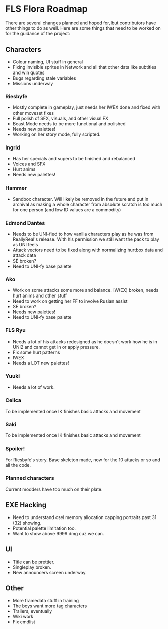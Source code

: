 # FLS Flora Roadmap

There are several changes planned and hoped for, but contributors have other things to do as well. Here are some things that need to be worked on for the guidance of the project:

## Characters

- Colour naming, UI stuff in general
- Fixing invisible sprites in Network and all that other data like subtitles and win quotes
- Bugs regarding stale variables
- Missions underway

### Riesbyfe

- Mostly complete in gameplay, just needs her IWEX done and fixed with other moveset fixes
- Full polish of SFX, visuals, and other visual FX
- Beast Mode needs to be more functional and polished
- Needs new palettes!
- Working on her story mode, fully scripted.

### Ingrid

- Has her specials and supers to be finished and rebalanced
- Voices and SFX
- Hurt anims
- Needs new palettes!

### Hammer

- Sandbox character. Will likely be removed in the future and put in archival as making a whole character from absolute scratch is too much for one person (and low ID values are a commodity)

### Edmond Dantes

- Needs to be UNI-fied to how vanilla characters play as he was from ReallyReal's release. With his permission we still want the pack to play as UNI feels
- Attack vectors need to be fixed along with normalizing hurtbox data and attack data
- SE broken?
- Need to UNI-fy base palette

### Ako

- Work on some attacks some more and balance. IW(EX) broken, needs hurt anims and other stuff
- Need to work on getting her FF to involve Rusian assist
- SE broken?
- Needs new palettes!
- Need to UNI-fy base palette

### FLS Ryu

- Needs a lot of his attacks redesigned as he doesn't work how he is in UNI2 and cannot get in or apply pressure.
- Fix some hurt patterns
- IWEX
- Needs a LOT new palettes!

### Yuuki

- Needs a lot of work.

### Celica

To be implemented once IK finishes basic attacks and movement

### Saki

To be implemented once IK finishes basic attacks and movement

### Spoiler!

For Riesbyfe's story. Base skeleton made, now for the 10 attacks or so and all the code.

### Planned characters

Current modders have too much on their plate.

## EXE Hacking

- Need to understand csel memory allocation capping portraits past 31 (32) showing.
- Potential palette limitation too.
- Want to show above 9999 dmg cuz we can.

## UI

- Title can be prettier.
- Singleplay broken.
- New announcers screen underway.

## Other

- More framedata stuff in training
- The boys want more tag characters
- Trailers, eventually
- Wiki work
- Fix cmdlist
